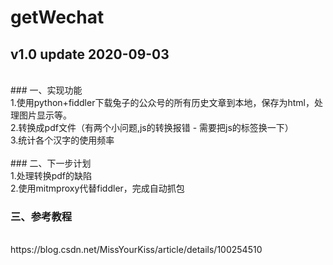 # getWechat
## v1.0 update 2020-09-03
<br/>
### 一、实现功能 
<br/>
1.使用python+fiddler下载兔子的公众号的所有历史文章到本地，保存为html，处理图片显示等。
<br/>
2.转换成pdf文件（有两个小问题,js的转换报错 - 需要把js的标签换一下）
<br/>
3.统计各个汉字的使用频率
<br/>
<br/>
### 二、下一步计划
<br/>
1.处理转换pdf的缺陷
<br/>
2.使用mitmproxy代替fiddler，完成自动抓包
<br/>

### 三、参考教程
<br/>
https://blog.csdn.net/MissYourKiss/article/details/100254510
